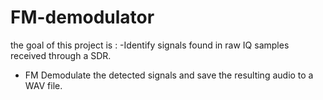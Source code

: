 # FM-demodulator
the goal of this project is : 
-Identify signals found in raw IQ samples received through a SDR.
- FM Demodulate the detected signals and save the resulting audio to a WAV file.
